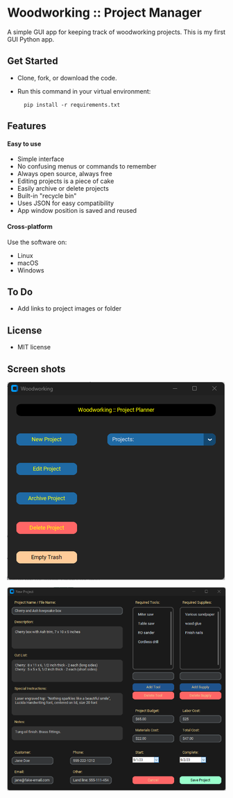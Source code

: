 
  # Woodworking :: Project Manager  
  A simple GUI app for keeping track of woodworking projects.  This is my first GUI Python app.
  
  ## Get Started  
  - Clone, fork, or download the code.
  - Run this command in your virtual environment:
  
          pip install -r requirements.txt
  
  ## Features
      
  #### Easy to use
   - Simple interface
   - No confusing menus or commands to remember
   - Always open source, always free
   - Editing projects is a piece of cake
   - Easily archive or delete projects
   - Built-in "recycle bin"
   - Uses JSON for easy compatibility
   - App window position is saved and reused

  #### Cross-platform 
   Use the software on:
   - Linux
   - macOS
   - Windows

  ## To Do
   - Add links to project images or folder

  ## License
  - MIT license

  ## Screen shots
  ![Screenshot](images/ss1.png)
  
  ![Screenshot](images/ss2.png)
